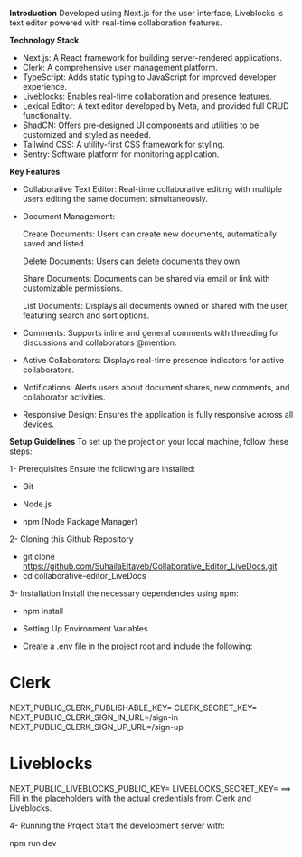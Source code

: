 **Introduction**
Developed using Next.js for the user interface, Liveblocks is text editor powered with real-time collaboration features. 

**Technology Stack**
- Next.js: A React framework for building server-rendered applications.
- Clerk: A comprehensive user management platform.
- TypeScript: Adds static typing to JavaScript for improved developer experience.
- Liveblocks: Enables real-time collaboration and presence features.
- Lexical Editor: A text editor developed by Meta, and provided full CRUD functionality.
- ShadCN: Offers pre-designed UI components and utilities to be customized and styled as needed.
- Tailwind CSS: A utility-first CSS framework for styling.
- Sentry: Software platform for monitoring application.

**Key Features**

- Collaborative Text Editor: Real-time collaborative editing with multiple users editing the same document  simultaneously.

- Document Management:

    Create Documents: Users can create new documents, automatically saved and listed.

    Delete Documents: Users can delete documents they own.

    Share Documents: Documents can be shared via email or link with customizable permissions.

    List Documents: Displays all documents owned or shared with the user, featuring search and sort options.

- Comments: Supports inline and general comments with threading for discussions and collaborators @mention.

- Active Collaborators: Displays real-time presence indicators for active collaborators.

- Notifications: Alerts users about document shares, new comments, and collaborator activities.

- Responsive Design: Ensures the application is fully responsive across all devices.

**Setup Guidelines**
To set up the project on your local machine, follow these steps:

1- Prerequisites
    Ensure the following are installed:

* Git

* Node.js

* npm (Node Package Manager)

2- Cloning this Github Repository

- git clone https://github.com/SuhailaEltayeb/Collaborative_Editor_LiveDocs.git
- cd collaborative-editor_LiveDocs

3- Installation
    Install the necessary dependencies using npm:

* npm install

* Setting Up Environment Variables
* Create a .env file in the project root and include the following:

# Clerk
NEXT_PUBLIC_CLERK_PUBLISHABLE_KEY=
CLERK_SECRET_KEY=
NEXT_PUBLIC_CLERK_SIGN_IN_URL=/sign-in
NEXT_PUBLIC_CLERK_SIGN_UP_URL=/sign-up

# Liveblocks
NEXT_PUBLIC_LIVEBLOCKS_PUBLIC_KEY=
LIVEBLOCKS_SECRET_KEY=
==> Fill in the placeholders with the actual credentials from Clerk and Liveblocks.

4- Running the Project
Start the development server with:

npm run dev